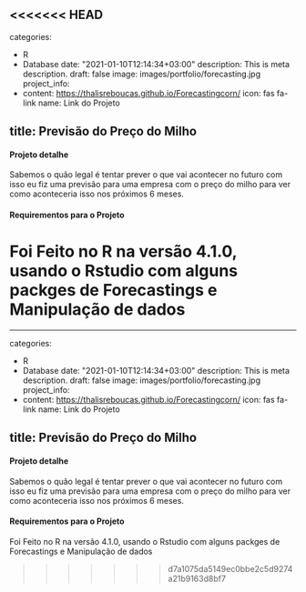 <<<<<<< HEAD
---
categories:
- R
- Database
date: "2021-01-10T12:14:34+03:00"
description: This is meta description.
draft: false
image: images/portfolio/forecasting.jpg
project_info:
- content: https://thalisreboucas.github.io/Forecastingcorn/
  icon: fas fa-link
  name: Link do Projeto

title: Previsão do Preço do Milho
---



#### Projeto detalhe

Sabemos o quão legal é tentar prever o que vai acontecer no futuro com isso eu fiz uma previsão para uma empresa com o preço do milho para ver como aconteceria isso nos próximos 6 meses.


#### Requirementos para o Projeto

Foi Feito no R na versão 4.1.0, usando o Rstudio com alguns packges de Forecastings e Manipulação de dados
=======
---
categories:
- R
- Database
date: "2021-01-10T12:14:34+03:00"
description: This is meta description.
draft: false
image: images/portfolio/forecasting.jpg
project_info:
- content: https://thalisreboucas.github.io/Forecastingcorn/
  icon: fas fa-link
  name: Link do Projeto

title: Previsão do Preço do Milho
---



#### Projeto detalhe

Sabemos o quão legal é tentar prever o que vai acontecer no futuro com isso eu fiz uma previsão para uma empresa com o preço do milho para ver como aconteceria isso nos próximos 6 meses.


#### Requirementos para o Projeto

Foi Feito no R na versão 4.1.0, usando o Rstudio com alguns packges de Forecastings e Manipulação de dados
>>>>>>> d7a1075da5149ec0bbe2c5d9274a21b9163d8bf7
